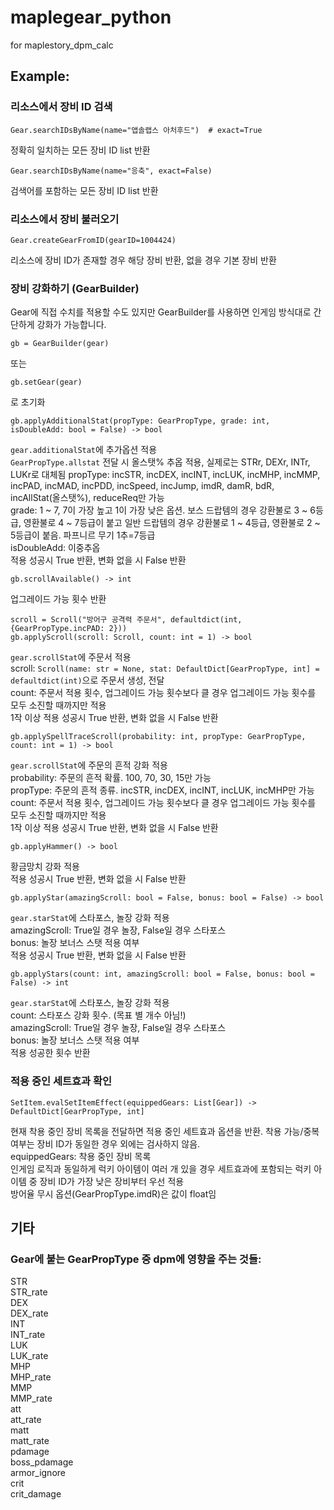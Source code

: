 # maplegear_python
for maplestory_dpm_calc

## Example:
### 리소스에서 장비 ID 검색
```
Gear.searchIDsByName(name="앱솔랩스 아처후드")  # exact=True
```
정확히 일치하는 모든 장비 ID list 반환
```
Gear.searchIDsByName(name="응축", exact=False)
```
검색어를 포함하는 모든 장비 ID list 반환
### 리소스에서 장비 불러오기
```
Gear.createGearFromID(gearID=1004424)
```
리소스에 장비 ID가 존재할 경우 해당 장비 반환, 없을 경우 기본 장비 반환
### 장비 강화하기 (GearBuilder)
Gear에 직접 수치를 적용할 수도 있지만 GearBuilder를 사용하면 인게임 방식대로 간단하게 강화가 가능합니다.
```
gb = GearBuilder(gear)
```
또는
```
gb.setGear(gear)
```
로 초기화
```
gb.applyAdditionalStat(propType: GearPropType, grade: int, isDoubleAdd: bool = False) -> bool
```
`gear.additionalStat`에 추가옵션 적용  
`GearPropType.allstat` 전달 시 올스탯% 추옵 적용, 실제로는 STRr, DEXr, INTr, LUKr로 대체됨
propType: incSTR, incDEX, incINT, incLUK, incMHP, incMMP, incPAD, incMAD, incPDD, incSpeed, incJump, imdR, damR, bdR, incAllStat(올스탯%), reduceReq만 가능  
grade: 1 ~ 7, 7이 가장 높고 1이 가장 낮은 옵션. 보스 드랍템의 경우 강환불로 3 ~ 6등급, 영환불로 4 ~ 7등급이 붙고 일반 드랍템의 경우 강환불로 1 ~ 4등급, 영환불로 2 ~ 5등급이 붙음. 파프니르 무기 1추=7등급  
isDoubleAdd: 이중추옵  
적용 성공시 True 반환, 변화 없을 시 False 반환  
```
gb.scrollAvailable() -> int
```
업그레이드 가능 횟수 반환  
```
scroll = Scroll("방어구 공격력 주문서", defaultdict(int, {GearPropType.incPAD: 2}))
gb.applyScroll(scroll: Scroll, count: int = 1) -> bool
```
`gear.scrollStat`에 주문서 적용  
scroll: `Scroll(name: str = None, stat: DefaultDict[GearPropType, int] = defaultdict(int)`으로 주문서 생성, 전달  
count: 주문서 적용 횟수, 업그레이드 가능 횟수보다 클 경우 업그레이드 가능 횟수를 모두 소진할 때까지만 적용  
1작 이상 적용 성공시 True 반환, 변화 없을 시 False 반환  
```
gb.applySpellTraceScroll(probability: int, propType: GearPropType, count: int = 1) -> bool
```
`gear.scrollStat`에 주문의 흔적 강화 적용  
probability: 주문의 흔적 확률. 100, 70, 30, 15만 가능  
propType: 주문의 흔적 종류. incSTR, incDEX, incINT, incLUK, incMHP만 가능  
count: 주문서 적용 횟수, 업그레이드 가능 횟수보다 클 경우 업그레이드 가능 횟수를 모두 소진할 때까지만 적용  
1작 이상 적용 성공시 True 반환, 변화 없을 시 False 반환  
```
gb.applyHammer() -> bool
```
황금망치 강화 적용  
적용 성공시 True 반환, 변화 없을 시 False 반환  
```
gb.applyStar(amazingScroll: bool = False, bonus: bool = False) -> bool
```
`gear.starStat`에 스타포스, 놀장 강화 적용  
amazingScroll: True일 경우 놀장, False일 경우 스타포스  
bonus: 놀장 보너스 스탯 적용 여부  
적용 성공시 True 반환, 변화 없을 시 False 반환  
```
gb.applyStars(count: int, amazingScroll: bool = False, bonus: bool = False) -> int
```
`gear.starStat`에 스타포스, 놀장 강화 적용  
count: 스타포스 강화 횟수. (목표 별 개수 아님!)  
amazingScroll: True일 경우 놀장, False일 경우 스타포스  
bonus: 놀장 보너스 스탯 적용 여부  
적용 성공한 횟수 반환  
### 적용 중인 세트효과 확인
```
SetItem.evalSetItemEffect(equippedGears: List[Gear]) -> DefaultDict[GearPropType, int]
```
현재 착용 중인 장비 목록을 전달하면 적용 중인 세트효과 옵션을 반환. 착용 가능/중복 여부는 장비 ID가 동일한 경우 외에는 검사하지 않음.  
equippedGears: 착용 중인 장비 목록  
인게임 로직과 동일하게 럭키 아이템이 여러 개 있을 경우 세트효과에 포함되는 럭키 아이템 중 장비 ID가 가장 낮은 장비부터 우선 적용  
방어율 무시 옵션(GearPropType.imdR)은 값이 float임  
## 기타
### Gear에 붙는 GearPropType 중 dpm에 영향을 주는 것들:
STR  
STR_rate  
DEX  
DEX_rate  
INT  
INT_rate  
LUK  
LUK_rate  
MHP  
MHP_rate  
MMP  
MMP_rate  
att  
att_rate  
matt  
matt_rate  
pdamage  
boss_pdamage  
armor_ignore  
crit  
crit_damage  
